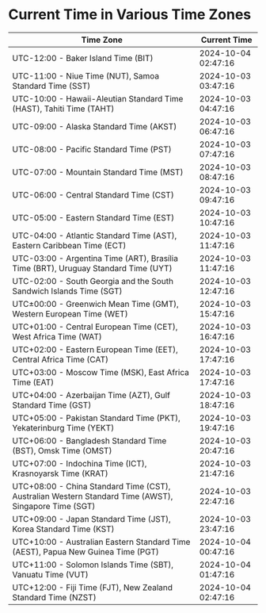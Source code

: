 # Current Time in Various Time Zones

| Time Zone | Current Time |
|-----------|--------------|
| UTC-12:00 - Baker Island Time (BIT) | 2024-10-04 02:47:16 |
| UTC-11:00 - Niue Time (NUT), Samoa Standard Time (SST) | 2024-10-03 03:47:16 |
| UTC-10:00 - Hawaii-Aleutian Standard Time (HAST), Tahiti Time (TAHT) | 2024-10-03 04:47:16 |
| UTC-09:00 - Alaska Standard Time (AKST) | 2024-10-03 06:47:16 |
| UTC-08:00 - Pacific Standard Time (PST) | 2024-10-03 07:47:16 |
| UTC-07:00 - Mountain Standard Time (MST) | 2024-10-03 08:47:16 |
| UTC-06:00 - Central Standard Time (CST) | 2024-10-03 09:47:16 |
| UTC-05:00 - Eastern Standard Time (EST) | 2024-10-03 10:47:16 |
| UTC-04:00 - Atlantic Standard Time (AST), Eastern Caribbean Time (ECT) | 2024-10-03 11:47:16 |
| UTC-03:00 - Argentina Time (ART), Brasília Time (BRT), Uruguay Standard Time (UYT) | 2024-10-03 11:47:16 |
| UTC-02:00 - South Georgia and the South Sandwich Islands Time (SGT) | 2024-10-03 12:47:16 |
| UTC±00:00 - Greenwich Mean Time (GMT), Western European Time (WET) | 2024-10-03 15:47:16 |
| UTC+01:00 - Central European Time (CET), West Africa Time (WAT) | 2024-10-03 16:47:16 |
| UTC+02:00 - Eastern European Time (EET), Central Africa Time (CAT) | 2024-10-03 17:47:16 |
| UTC+03:00 - Moscow Time (MSK), East Africa Time (EAT) | 2024-10-03 17:47:16 |
| UTC+04:00 - Azerbaijan Time (AZT), Gulf Standard Time (GST) | 2024-10-03 18:47:16 |
| UTC+05:00 - Pakistan Standard Time (PKT), Yekaterinburg Time (YEKT) | 2024-10-03 19:47:16 |
| UTC+06:00 - Bangladesh Standard Time (BST), Omsk Time (OMST) | 2024-10-03 20:47:16 |
| UTC+07:00 - Indochina Time (ICT), Krasnoyarsk Time (KRAT) | 2024-10-03 21:47:16 |
| UTC+08:00 - China Standard Time (CST), Australian Western Standard Time (AWST), Singapore Time (SGT) | 2024-10-03 22:47:16 |
| UTC+09:00 - Japan Standard Time (JST), Korea Standard Time (KST) | 2024-10-03 23:47:16 |
| UTC+10:00 - Australian Eastern Standard Time (AEST), Papua New Guinea Time (PGT) | 2024-10-04 00:47:16 |
| UTC+11:00 - Solomon Islands Time (SBT), Vanuatu Time (VUT) | 2024-10-04 01:47:16 |
| UTC+12:00 - Fiji Time (FJT), New Zealand Standard Time (NZST) | 2024-10-04 02:47:16 |
